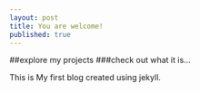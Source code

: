 ```yaml
---
layout: post
title: You are welcome!
published: true
---
```

##explore my projects
###check out what it is...

This is My first blog
  created using jekyll.